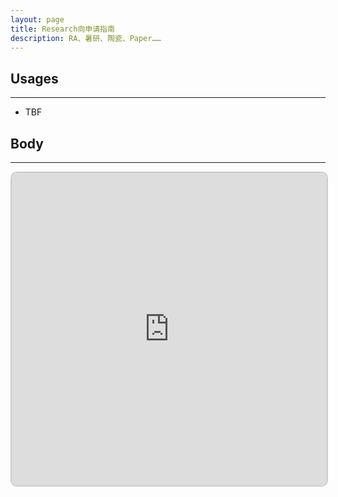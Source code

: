 ```yaml
---
layout: page
title: Research向申请指南
description: RA、暑研、陶瓷、Paper……
---
```


## Usages
---
- TBF


## Body
---
<block>
<iframe src="https://v2-embednotion.com/CUCSApp-eb37e6648e9f498fa23f0a1ec406350e"></iframe>  <style>  iframe { width: 100%; height: 500px; border: 2px solid #ccc; border-radius: 10px; padding: none; }  </style>
</block>